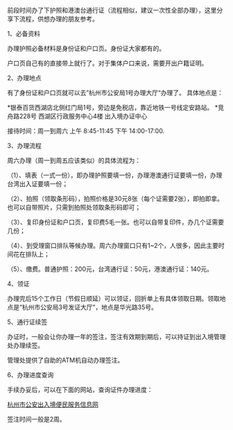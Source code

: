 
前段时间办了下护照和港澳台通行证（流程相似，建议一次性全部办理），这里分享下流程，供想办理的朋友参考。

1、必备资料

办理护照必备材料是身份证和户口页。身份证大家都有的。

户口页自己有的直接带上就行了。对于集体户口来说，需要开出户籍证明。

2、办理地点

有了身份证和户口页就可以去”杭州市公安局1号办理大厅“办理了。
具体地点是：

*银泰百货西湖店北侧红门局1号，旁边是免税店，靠近地铁一号线定安路站。
*竞舟路228号 西湖区行政服务中心4楼 出入境办证中心

接待时间：周一到周六 上午 8:45-11:45 下午 14:00-17:00.

3、办理流程

周六办理（周一到周五应该类似）的具体流程为：

（1）、填表（一式一份），即办理护照要填一份，办理港澳通行证要填一份，办理台湾出入证要填一份；

（2）、拍照（领取条形码），拍照价格是30元8张（每个证需要2张），即拍即拿。也可以自带照片，只需到拍照处领取条形码即可；

（3）、复印身份证和户口页，复印费5毛一张。也可以自带复印件，办几个证需要几份；

（4）、到受理窗口排队等候办理。周六办理窗口只有1~2个，人很多，因此主要时间花在排队上；

（5）、缴费。普通护照：200元，台湾通行证：50元，港澳通行证：140元。

4、领证

办理完后15个工作日（节假日顺延）可以领证，回折单上有具体领取日期。领取地点是“杭州市公安局3号发证大厅”，地点是华光路35号。


5、通行证续签

办证时，一般会让你办理一年的签注，签注有效期到期后，可以持证到出入境管理处办理续签。

管理处提供了自助的ATM机自动办理签注。

6、办理进度查询

手续办妥后，可以在下面的网站，查询证件办理进度：

[杭州市公安出入境便民服务信息网](http://www.zjsgat.gov.cn:8080/was/portals/webSend/crj.jsp) 

签注时间一般是2周。
